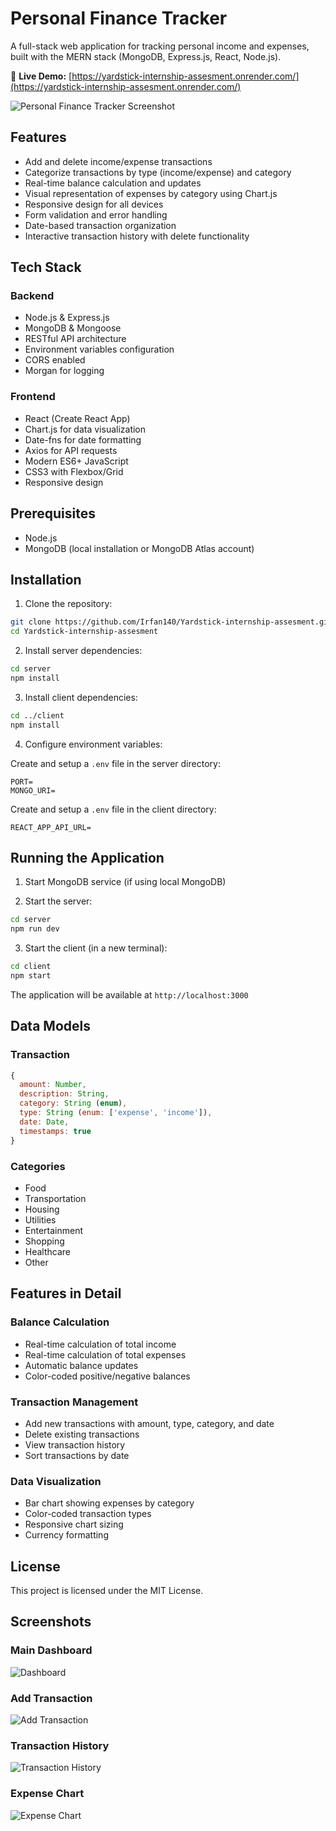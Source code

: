 # Personal Finance Tracker

A full-stack web application for tracking personal income and expenses, built with the MERN stack (MongoDB, Express.js, React, Node.js).

🔗 **Live Demo:** [https://yardstick-internship-assesment.onrender.com/](https://yardstick-internship-assesment.onrender.com/)

![Personal Finance Tracker Screenshot](./screenshots/app-screenshot.png)

## Features

- Add and delete income/expense transactions
- Categorize transactions by type (income/expense) and category
- Real-time balance calculation and updates
- Visual representation of expenses by category using Chart.js
- Responsive design for all devices
- Form validation and error handling
- Date-based transaction organization
- Interactive transaction history with delete functionality

## Tech Stack

### Backend
- Node.js & Express.js
- MongoDB & Mongoose
- RESTful API architecture
- Environment variables configuration
- CORS enabled
- Morgan for logging

### Frontend
- React (Create React App)
- Chart.js for data visualization
- Date-fns for date formatting
- Axios for API requests
- Modern ES6+ JavaScript
- CSS3 with Flexbox/Grid
- Responsive design

## Prerequisites

- Node.js 
- MongoDB (local installation or MongoDB Atlas account)

## Installation

1. Clone the repository:
```bash
git clone https://github.com/Irfan140/Yardstick-internship-assesment.git
cd Yardstick-internship-assesment
```

2. Install server dependencies:
```bash
cd server
npm install
```

3. Install client dependencies:
```bash
cd ../client
npm install
```

4. Configure environment variables:

Create and setup a `.env` file in the server directory:
```env
PORT=
MONGO_URI=
```

Create and setup a `.env` file in the client directory:
```env
REACT_APP_API_URL=
```

## Running the Application

1. Start MongoDB service (if using local MongoDB)

2. Start the server:
```bash
cd server
npm run dev
```

3. Start the client (in a new terminal):
```bash
cd client
npm start
```

The application will be available at `http://localhost:3000`

## Data Models

### Transaction
```javascript
{
  amount: Number,
  description: String,
  category: String (enum),
  type: String (enum: ['expense', 'income']),
  date: Date,
  timestamps: true
}
```

### Categories
- Food
- Transportation
- Housing
- Utilities
- Entertainment
- Shopping
- Healthcare
- Other

## Features in Detail

### Balance Calculation
- Real-time calculation of total income
- Real-time calculation of total expenses
- Automatic balance updates
- Color-coded positive/negative balances

### Transaction Management
- Add new transactions with amount, type, category, and date
- Delete existing transactions
- View transaction history
- Sort transactions by date

### Data Visualization
- Bar chart showing expenses by category
- Color-coded transaction types
- Responsive chart sizing
- Currency formatting



## License

This project is licensed under the MIT License.

## Screenshots

### Main Dashboard
![Dashboard](./screenshots/dashboard.png)

### Add Transaction
![Add Transaction](./screenshots/add-transaction.png)

### Transaction History
![Transaction History](./screenshots/transaction-history.png)

### Expense Chart
![Expense Chart](./screenshots/expense-chart.png) 